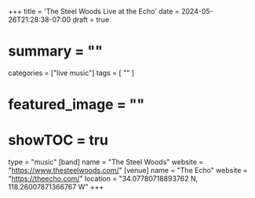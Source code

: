 +++
title = 'The Steel Woods Live at the Echo'
date = 2024-05-26T21:28:38-07:00
draft = true
# summary = ""
categories = ["live music"]
tags = [
  ""
  ]
# featured_image = ""
# showTOC = tru
type = "music"
[band]
  name = "The Steel Woods"
  website = "https://www.thesteelwoods.com/"
[venue]
  name = "The Echo"
  website = "https://theecho.com/"
  location = "34.07780718893762 N, 118.26007871366767 W"
+++
